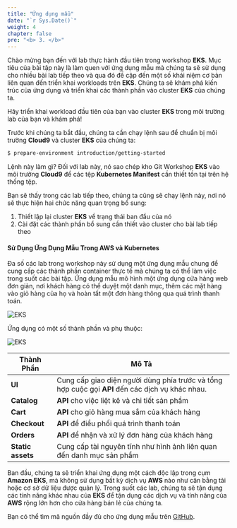 ```yaml
---
title: "Ứng dụng mẫu"
date: "`r Sys.Date()`"
weight: 4
chapter: false
pre: "<b> 3. </b>"
---
```


Chào mừng bạn đến với lab thực hành đầu tiên trong workshop **EKS**. Mục tiêu của bài tập này là làm quen với ứng dụng mẫu mà chúng ta sẽ sử dụng cho nhiều bài lab tiếp theo và qua đó đề cập đến một số khái niệm cơ bản liên quan đến triển khai workloads trên **EKS**. Chúng ta sẽ khám phá kiến trúc của ứng dụng và triển khai các thành phần vào cluster **EKS** của chúng ta.

Hãy triển khai workload đầu tiên của bạn vào cluster **EKS** trong môi trường lab của bạn và khám phá!

Trước khi chúng ta bắt đầu, chúng ta cần chạy lệnh sau để chuẩn bị môi trường **Cloud9** và cluster **EKS** của chúng ta:

```bash
$ prepare-environment introduction/getting-started
```

Lệnh này làm gì? Đối với lab này, nó sao chép kho Git Workshop **EKS** vào môi trường **Cloud9** để các tệp **Kubernetes Manifest** cần thiết tồn tại trên hệ thống tệp.

Bạn sẽ thấy trong các lab tiếp theo, chúng ta cũng sẽ chạy lệnh này, nơi nó sẽ thực hiện hai chức năng quan trọng bổ sung:

1. Thiết lập lại cluster **EKS** về trạng thái ban đầu của nó
2. Cài đặt các thành phần bổ sung cần thiết vào cluster cho bài lab tiếp theo

#### Sử Dụng Ứng Dụng Mẫu Trong AWS và Kubernetes

Đa số các lab trong workshop này sử dụng một ứng dụng mẫu chung để cung cấp các thành phần container thực tế mà chúng ta có thể làm việc trong suốt các bài tập. Ứng dụng mẫu mô hình một ứng dụng cửa hàng web đơn giản, nơi khách hàng có thể duyệt một danh mục, thêm các mặt hàng vào giỏ hàng của họ và hoàn tất một đơn hàng thông qua quá trình thanh toán.

![EKS](/images//part3/00017.png?featherlight=false&width=90pc)

Ứng dụng có một số thành phần và phụ thuộc:

![EKS](/images//part3/00018.png?featherlight=false&width=60pc)

| Thành Phần | Mô Tả                                                                 |
|-----------|-----------------------------------------------------------------------------|
| **UI**        | Cung cấp giao diện người dùng phía trước và tổng hợp cuộc gọi **API** đến các dịch vụ khác nhau. |
| **Catalog**   | **API** cho việc liệt kê và chi tiết sản phẩm                                                      |
| **Cart**   | **API** cho giỏ hàng mua sắm của khách hàng |
| **Checkout** | **API** để điều phối quá trình thanh toán                                   |
| **Orders** | **API** để nhận và xử lý đơn hàng của khách hàng                               |
| **Static assets**  | Cung cấp tài nguyên tĩnh như hình ảnh liên quan đến danh mục sản phẩm              |

Ban đầu, chúng ta sẽ triển khai ứng dụng một cách độc lập trong cụm **Amazon EKS**, mà không sử dụng bất kỳ dịch vụ **AWS** nào như cân bằng tải hoặc cơ sở dữ liệu được quản lý. Trong suốt các lab, chúng ta sẽ tận dụng các tính năng khác nhau của **EKS** để tận dụng các dịch vụ và tính năng của **AWS** rộng lớn hơn cho cửa hàng bán lẻ của chúng ta.

Bạn có thể tìm mã nguồn đầy đủ cho ứng dụng mẫu trên [GitHub](https://github.com/aws-containers/retail-store-sample-app).
